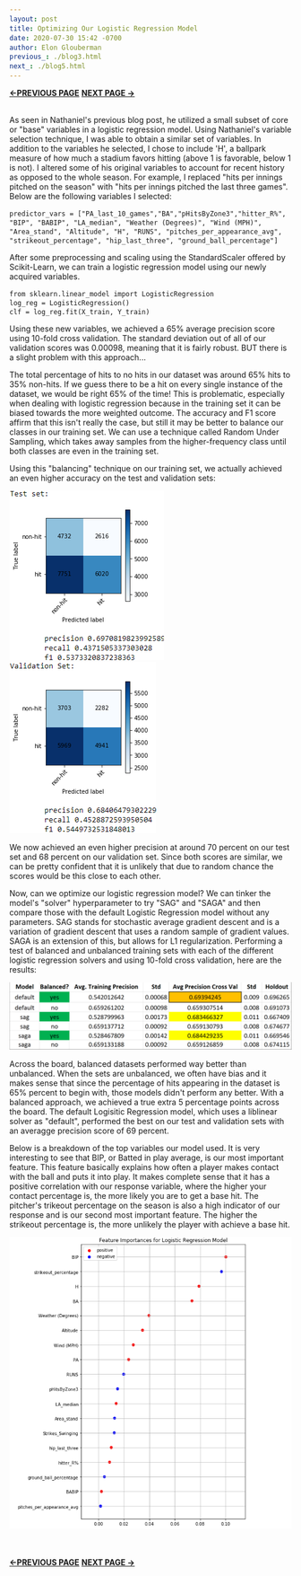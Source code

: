 ```yaml
---
layout: post
title: Optimizing Our Logistic Regression Model
date: 2020-07-30 15:42 -0700
author: Elon Glouberman
previous_: ./blog3.html
next_: ./blog5.html 
---
```

**[<-PREVIOUS PAGE]({{page.previous_}} "previous")** **[NEXT PAGE ->]({{page.next_}} "next")** <br><br>

As seen in Nathaniel's previous blog post, he utilized a small subset of core or "base" variables in a logistic regression model. Using Nathaniel's variable selection technique, I was able to obtain a similar set of variables. In addition to the variables he selected, I chose to include 'H', a ballpark measure of how much a stadium favors hitting (above 1 is favorable, below 1 is not). I altered some of his original variables to account for recent history as opposed to the whole season. For example, I replaced "hits per innings pitched on the season" with "hits per innings pitched the last three games". Below are the following variables I selected: 

    predictor_vars = ["PA_last_10_games","BA","pHitsByZone3","hitter_R%", "BIP", "BABIP", "LA_median", "Weather (Degrees)", "Wind (MPH)", "Area_stand", "Altitude", "H", "RUNS", "pitches_per_appearance_avg", "strikeout_percentage", "hip_last_three", "ground_ball_percentage"]

After some preprocessing and scaling using the StandardScaler offered by Scikit-Learn, we can train a logistic regression model using our newly acquired variables.

    from sklearn.linear_model import LogisticRegression
    log_reg = LogisticRegression()
    clf = log_reg.fit(X_train, Y_train)

Using these new variables, we achieved a 65% average precision score using 10-fold cross validation. The standard deviation out of all of our validation scores was 0.00098, meaning that it is fairly robust. BUT there is a slight problem with this approach...

The total percentage of hits to no hits in our dataset was around 65% hits to 35% non-hits. If we guess there to be a hit on every single instance of the dataset, we would be right 65% of the time! This is problematic, especially when dealing with logistic regression because in the training set it can be biased towards the more weighted outcome. The accuracy and F1 score affirm that this isn't really the case, but still it may be better to balance our classes in our training set. We can use a technique called Random Under Sampling, which takes away samples from the higher-frequency class until both classes are even in the training set. 

Using this "balancing" technique on our training set, we actually achieved an even higher accuracy on the test and validation sets: 

![test scores](images/test_elon.png)![validation](images/validation_elon.png)

We now achieved an even higher precision at around 70 percent on our test set and 68 percent on our validation set. Since both scores are similar, we can be pretty confident that it is unlikely that due to random chance the scores would be this close to each other.

Now, can we optimize our logistic regression model? We can tinker the model's "solver" hyperparameter to try "SAG" and "SAGA" and then compare those with the default Logistic Regression model without any parameters. SAG stands for stochastic average gradient descent and is a variation of gradient descent that uses a random sample of gradient values. SAGA is an extension of this, but allows for L1 regularization. Performing a test of balanced and unbalanced training sets with each of the different logistic regression solvers and using 10-fold cross validation, here are the results:

![balanced](images/balanced.png)

Across the board, balanced datasets performed way better than unbalanced. When the sets are unbalanced, we often have bias and it makes sense that since the percentage of hits appearing in the dataset is 65% percent to begin with, those models didn't perform any better. With a balanced approach, we achieved a true extra 5 percentage points across the board. The default Logisitic Regression model, which uses a liblinear solver as "default", performed the best on our test and validation sets with an averagge precision score of 69 percent. 

Below is a breakdown of the top variables our model used. It is very interesting to see that BIP, or Batted in play average, is our most important feature. This feature basically explains how often a player makes contact with the ball and puts it into play. It makes complete sense that it has a positive correlation with our response variable, where the higher your contact percentage is, the more likely you are to get a base hit. The pitcher's trikeout percentage on the season is also a high indicator of our response and is our second most important feature. The higher the strikeout percentage is, the more unlikely the player with achieve a base hit.


![fis](images/feature_importances.png)

<br><br>
**[<-PREVIOUS PAGE]({{page.previous_}} "previous")** **[NEXT PAGE ->]({{page.next_}} "next")** 